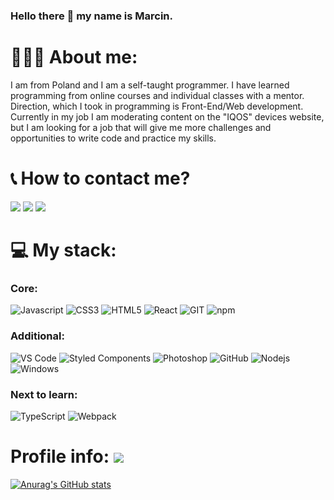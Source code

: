 

### Hello there :wave: my name is Marcin.

# 👨🏽‍💻 About me:

I am from Poland and I am a self-taught programmer. I have learned programming from online courses and individual classes with a mentor. Direction, which I took in programming is Front-End/Web development. Currently in my job I am moderating content on the "IQOS" devices website, but I am looking for a job that will give me more challenges and opportunities to write code and practice my skills.

# :telephone_receiver: How to contact me?

<div>
  <a href="mailto:mskwieru@gmail.com?subject=[GitHub]%20🔥%20Message%20title&body=Hello%2C%0AYour%20message%20here..."><img src="https://img.shields.io/badge/e‑mail-D14836.svg?style=for-the-badge&logo=GMail&logoColor=white"/></a>
 <a href="https://www.linkedin.com/in/marcin-skwierczy%C5%84ski-318328213/"><img src="https://img.shields.io/badge/linkedin-0077B5.svg?style=for-the-badge&logo=linkedin&logoColor=white"/></a>
 <a href="https://www.facebook.com/skwieru/"><img src="https://img.shields.io/badge/Facebook-1877F2?style=for-the-badge&logo=facebook&logoColor=white"/></a>
</div>

# :computer: My stack:

### Core:
<p>
<img alt="Javascript" src="https://img.shields.io/badge/JavaScript-323330?style=for-the-badge&logo=javascript&logoColor=#F7DF1E" />
<img alt="CSS3" src="https://img.shields.io/badge/-CSS3-1572B6?style=for-the-badge&logo=CSS3&logoColor=white"/>
<img alt="HTML5" src="https://img.shields.io/badge/-HTML5-E34F26?style=for-the-badge&logo=html5&logoColor=white" />
<img alt="React" src="https://img.shields.io/badge/-React-45b8d8?style=for-the-badge&logo=react&logoColor=white" />
<img alt="GIT" src="https://img.shields.io/badge/-Git-F05032?style=for-the-badge&logo=git&logoColor=white" />
<img alt="npm" src="https://img.shields.io/badge/-NPM-CB3837?style=for-the-badge&logo=npm&logoColor=white" />
</p>

### Additional:
<p>
<img alt="VS Code" src="https://img.shields.io/badge/-Visual%20Studio%20Code-23A9F2?style=for-the-badge&logo=Visual%20Studio%20Code&logoColor=white"/>
<img alt="Styled Components" src="https://img.shields.io/badge/-Styled_Components-db7092?style=for-the-badge&logo=styled-components&logoColor=white" />
<img alt="Photoshop" src="https://img.shields.io/badge/Photoshop-323330?style=for-the-badge&logo=adobephotoshop&logoColor=blue" />
<img alt="GitHub" src="https://img.shields.io/badge/-Github-181717?style=for-the-badge&logo=GitHub&logoColor=white"/>
<img alt="Nodejs" src="https://img.shields.io/badge/-Nodejs-08cf33?style=for-the-badge&logo=Node.js&logoColor=white" />
<img alt="Windows" src="https://img.shields.io/badge/-windows-0889cf?style=for-the-badge&logo=windows&logoColor=white" />
</p>

### Next to learn:
<img alt="TypeScript" src="https://img.shields.io/badge/-TypeScript-007ACC?style=for-the-badge&logo=typescript&logoColor=white" />
<img alt="Webpack" src="https://img.shields.io/badge/-Webpack-8DD6F9?style=for-the-badge&logo=webpack&logoColor=white" />

# Profile info: <img src="https://komarev.com/ghpvc/?username=skwieru&style=for-the-badge&color=9dcf08"/>
[![Anurag's GitHub stats](https://github-readme-stats.vercel.app/api?username=Skwieru)](https://github.com/anuraghazra/github-readme-stats)
